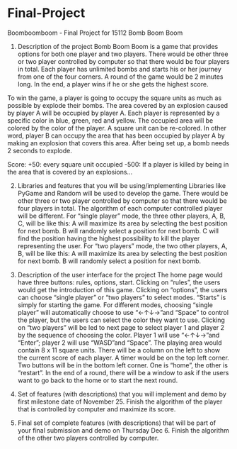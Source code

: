 # Final-Project
Boomboomboom - Final Project for 15112
Bomb Boom Boom

1.	Description of the project 
Bomb Boom Boom is a game that provides options for both one player and two players. There would be other three or two player controlled by computer so that there would be four players in total. Each player has unlimited bombs and starts his or her journey from one of the four corners. A round of the game would be 2 minutes long. In the end, a player wins if he or she gets the highest score.

To win the game, a player is going to occupy the square units as much as possible by explode their bombs. The area covered by an explosion caused by player A will be occupied by player A. Each player is represented by a specific color in blue, green, red and yellow. The occupied area will be colored by the color of the player. A square unit can be re-colored. In other word, player B can occupy the area that has been occupied by player A by making an explosion that covers this area. After being set up, a bomb needs 2 seconds to explode. 

Score:
+50: every square unit occupied
-500: If a player is killed by being in the area that is covered by an explosions...


2. Libraries and features that you will be using/implementing 
   Libraries like PyGame and Random will be used to develop the game. 
There would be other three or two player controlled by computer so that there would be four players in total. The algorithm of each computer controlled player will be different. 
For “single player” mode, the three other players, A, B, C, will be like this:
A will maximize its area by selecting the best position for next bomb.
B will randomly select a position for next bomb.
C will find the position having the highest possibility to kill the player representing the user.
For “two players” mode, the two other players, A, B, will be like this:
A will maximize its area by selecting the best position for next bomb.
B will randomly select a position for next bomb.

3. Description of the user interface for the project 
   The home page would have three buttons: rules, options, start. Clicking on “rules”, the users would get the introduction of this game. Clicking on “options”, the users can choose “single player” or “two players” to select modes. “Starts” is simply for starting the game.
   For different modes, choosing “single player” will automatically choose to use “←↑↓→”and “Space” to control the player, but the users can select the color they want to use. Clicking on “two players” will be led to next page to select player 1 and player 2 by the sequence of choosing the color. Player 1 will use “←↑↓→”and “Enter”; player 2 will use “WASD”and “Space”.
The playing area would contain 8 x 11 square units. There will be a column on the left to show the current score of each player. A timer would be on the top left corner. Two buttons will be in the bottom left corner. One is “home”, the other is “restart”.
In the end of a round, there will be a window to ask if the users want to go back to the home or to start the next round.


4. Set of features (with descriptions) that you will implement and demo by first milestone date of November 25. 
   Finish the algorithm of the player that is controlled by computer and maximize its score.  

5. Final set of complete features (with descriptions) that will be part of your final submission and demo on Thursday Dec 6. 
   Finish the algorithm of the other two players controlled by computer. 
